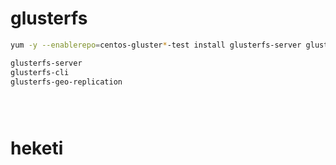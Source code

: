 # glusterfs

```bash
yum -y --enablerepo=centos-gluster*-test install glusterfs-server glusterfs-cli glusterfs-geo-replication

glusterfs-server
glusterfs-cli
glusterfs-geo-replication





```

# heketi 